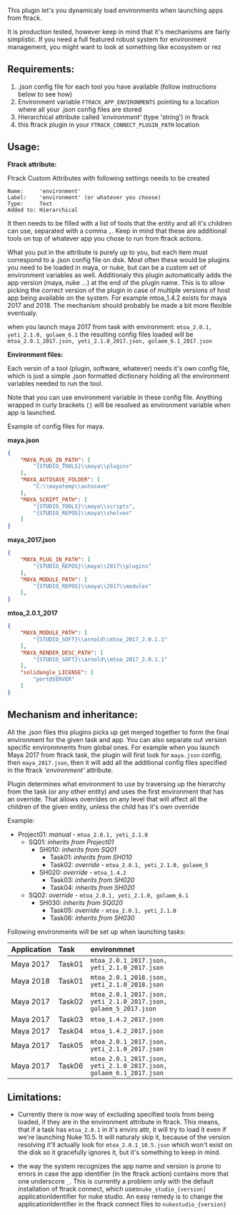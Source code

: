 This plugin let's you dynamicaly load environments when launching apps from ftrack. 

It is production tested, however keep in mind that it's mechanisms are fairly simplistic. If you need a full featured robust system for environment management, you might want to look at something like ecosystem or rez

Requirements:
--------------

1. .json config file for each tool you have available (follow instructions below to see how)
2. Environment variable `FTRACK_APP_ENVIRONMENTS` pointing to a location where all your .json config files are stored
3. Hierarchical attribute called *'environment'* (type 'string') in ftrack
4. this ftrack plugin in your `FTRACK_CONNECT_PLUGIN_PATH` location

Usage:
---------

**Ftrack attribute:**

Ftrack Custom Attributes with following settings needs to be created

```
Name:     'environment'
Label:    'environment' (or whatever you choose)
Type:     Text
Added to: Hierarchical
```

It then needs to be filled with a list of tools that the entity and all it's children can use, separated with a comma `,`. Keep in mind that these are additional tools on top of whatever app you chose to run from ftrack actions.

What you put in the attribute is purely up to you, but each item must correspond to a .json config file on disk. Most often these would be plugins you need to be loaded in maya, or nuke, but can be a custom set of environment variables as well. Additionaly this plugin automatically adds the app version (maya, nuke ...) at the end of the plugin name. This is to allow picking the correct version of the plugin in case of multiple versions of host app being available on the system. For example mtoa_1.4.2 exists for maya 2017 and 2018. The mechanism should probably be made a bit more flexible eventualy. 

when you launch maya 2017 from task with environment: `mtoa_2.0.1, yeti_2.1.0, golaem_6.1` the resulting config files loaded will be `mtoa_2.0.1_2017.json, yeti_2.1.0_2017.json, golaem_6.1_2017.json`


**Environment files:**

Each versin of a tool (plugin, software, whatever) needs it's own config file, which is just a simple .json formatted dictionary holding all the environment variables needed to run the tool. 

Note that you can use environment variable in these config file. Anything wrapped in curly brackets `{}` will be resolved as environment variable when app is launched. 

Example of config files for maya.

**maya.json**
```json
{
    "MAYA_PLUG_IN_PATH": [
        "{STUDIO_TOOLS}\\maya\\plugins"
    ],
    "MAYA_AUTOSAVE_FOLDER": [
        "C:\\mayatemp\\autosave"
    ],
    "MAYA_SCRIPT_PATH": [
        "{STUDIO_TOOLS}\\maya\\scripts",
        "{STUDIO_REPOS}\\maya\\shelves"
    ]
}
```
**maya_2017.json**
```json
{
    "MAYA_PLUG_IN_PATH": [
        "{STUDIO_REPOS}\\maya\\2017\\plugins"
    ],
    "MAYA_MODULE_PATH": [
        "{STUDIO_REPOS}\\maya\\2017\\modules"
    ],
}
```
**mtoa_2.0.1_2017**
```json
{
    "MAYA_MODULE_PATH": [
        "{STUDIO_SOFT}\\arnold\\mtoa_2017_2.0.1.1"
    ],
    "MAYA_RENDER_DESC_PATH": [
        "{STUDIO_SOFT}\\arnold\\mtoa_2017_2.0.1.1"
    ],
    "solidangle_LICENSE": [
        "port@SERVER"
    ]
}
```

Mechanism and inheritance:
----------- 

All the .json files this plugins picks up get merged together to form the final environment for the given task and app. You can also separate out version specific environmnents from global ones. For example when you launch Maya 2017 from ftrack task, the plugin will first look for `maya.json` config, then `maya_2017.json`, then it will add all the additional config files specified in the ftrack *'environment'* attribute.

Plugin determines what environment to use by traversing up the hierarchy from the task (or any other entity) and uses the first environment that has an override. That allows overrides on any level that will affect all the children of the given entity, unless the child has it's own override

Example:

- Project01: *manual* - `mtoa_2.0.1, yeti_2.1.0`
    - SQ01: *inherits from Project01*
        - SH010: *inherits from SQ01*
            - Task01: *inherits from SH010*
            - Task02: *override* -  `mtoa_2.0.1, yeti_2.1.0, golaem_5`
        - SH020: *override* -  `mtoa_1.4.2`
            - Task03: *inherits from SH020*
            - Task04: *inherits from SH020*
    - SQ02: *override* -  `mtoa_2.0.1, yeti_2.1.0, golaem_6.1`
        - SH030: *inherits from SQ020*
            - Task05: *override* -  `mtoa_2.0.1, yeti_2.1.0`
            - Task06: *inherits from SH030*

Following environments will be set up when launching tasks:

| Application  | Task           | environmnet |
| :---         |     :---      |          :--- |
|Maya 2017 | Task01 | `mtoa_2.0.1_2017.json, yeti_2.1.0_2017.json`|
|Maya 2018 | Task01 | `mtoa_2.0.1_2018.json, yeti_2.1.0_2018.json`|
|Maya 2017 | Task02 | `mtoa_2.0.1_2017.json, yeti_2.1.0_2017.json, golaem_5_2017.json`|
|Maya 2017 | Task03 | `mtoa_1.4.2_2017.json`|
|Maya 2017 | Task04 | `mtoa_1.4.2_2017.json`|
|Maya 2017 | Task05 | `mtoa_2.0.1_2017.json, yeti_2.1.0_2017.json`|
|Maya 2017 | Task06 | `mtoa_2.0.1_2017.json, yeti_2.1.0_2017.json, golaem_6.1_2017.json`|


Limitations:
--------------

- Currently there is now way of excluding specified tools from being loaded, if they are in the environment attribute in ftrack. This means, that if a task has `mtoa_2.0.1` in it's enviro attr, it will try to load it even if we're launching Nuke 10.5. It will naturaly skip it, because of the version resolving it'll actually look for `mtoa_2.0.1_10.5.json` which won't exist on the disk so it gracefully ignores it, but it's something to keep in mind.

- the way the system recognizes the app name and version is prone to errors in case the app identifier (in the ftrack action) contains more that one underscore `_`. This is currently a problem only with the default installation of ftrack connect, which uses`nuke_studio_{version]` applicationIdentifier for nuke studio. An easy remedy is to change the applicationIdentifier in the ftrack connect files to `nukestudio_{version}` 

